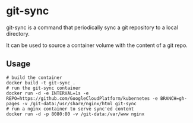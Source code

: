 # git-sync

git-sync is a command that periodically sync a git repository to a local directory.

It can be used to source a container volume with the content of a git repo.

## Usage

```
# build the container
docker build -t git-sync .
# run the git-sync container
docker run -d -e INTERVAL=1s -e REPO=https://github.com/GoogleCloudPlatform/kubernetes -e BRANCH=gh-pages -v /git-data:/usr/share/nginx/html git-sync
# run a nginx container to serve sync'ed content
docker run -d -p 8080:80 -v /git-data:/var/www nginx 
```
